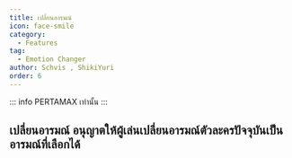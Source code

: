 ```yaml
---
title: เปลี่ยนอารมณ์
icon: face-smile
category:
  - Features
tag:
  - Emotion Changer
author: Schvis , ShikiYuri 
order: 6
---
```

::: info PERTAMAX เท่านั้น
:::
## เปลี่ยนอารมณ์ อนุญาตให้ผู้เล่นเปลี่ยนอารมณ์ตัวละครปัจจุบันเป็นอารมณ์ที่เลือกได้
